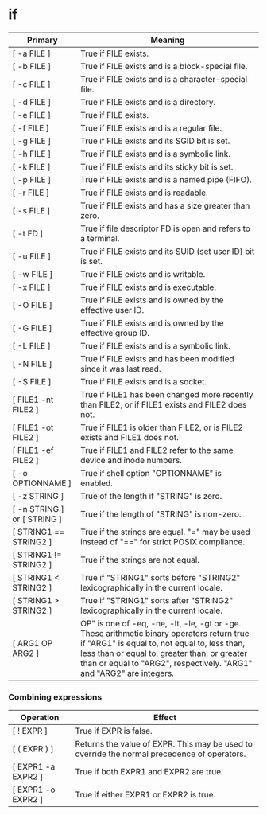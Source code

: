 if
========================



| Primary | Meaning |
| --- | --- |
| [ -a FILE ] | True if FILE exists. |
| [ -b FILE ] | True if FILE exists and is a block-special file. |
| [ -c FILE ] | True if FILE exists and is a character-special file. |
| [ -d FILE ] | True if FILE exists and is a directory. |
| [ -e FILE ] | True if FILE exists. |
| [ -f FILE ] | True if FILE exists and is a regular file. |
| [ -g FILE ] | True if FILE exists and its SGID bit is set. |
| [ -h FILE ] | True if FILE exists and is a symbolic link. |
| [ -k FILE ] | True if FILE exists and its sticky bit is set. |
| [ -p FILE ] | True if FILE exists and is a named pipe (FIFO). |
| [ -r FILE ] | True if FILE exists and is readable. |
| [ -s FILE ] | True if FILE exists and has a size greater than zero. |
| [ -t FD ] | True if file descriptor FD is open and refers to a terminal. |
| [ -u FILE ] | True if FILE exists and its SUID (set user ID) bit is set. |
| [ -w FILE ] | True if FILE exists and is writable. |
| [ -x FILE ] | True if FILE exists and is executable. |
| [ -O FILE ] | True if FILE exists and is owned by the effective user ID. |
| [ -G FILE ] | True if FILE exists and is owned by the effective group ID. |
| [ -L FILE ] | True if FILE exists and is a symbolic link. |
| [ -N FILE ] | True if FILE exists and has been modified since it was last read. |
| [ -S FILE ] | True if FILE exists and is a socket. |
| [ FILE1 -nt FILE2 ] | True if FILE1 has been changed more recently than FILE2, or if FILE1 exists and FILE2 does not. |
| [ FILE1 -ot FILE2 ] | True if FILE1 is older than FILE2, or is FILE2 exists and FILE1 does not. |
| [ FILE1 -ef FILE2 ] | True if FILE1 and FILE2 refer to the same device and inode numbers. |
| [ -o OPTIONNAME ] | True if shell option "OPTIONNAME" is enabled. |
| [ -z STRING ] | True of the length if "STRING" is zero. |
| [ -n STRING ] or [ STRING ] | True if the length of "STRING" is non-zero. |
| [ STRING1 == STRING2 ]  | True if the strings are equal. "=" may be used instead of "==" for strict POSIX compliance. |
| [ STRING1 != STRING2 ]  | True if the strings are not equal. |
| [ STRING1 < STRING2 ]  | True if "STRING1" sorts before "STRING2" lexicographically in the current locale. |
| [ STRING1 > STRING2 ]  | True if "STRING1" sorts after "STRING2" lexicographically in the current locale. |
| [ ARG1 OP ARG2 ] | OP" is one of -eq, -ne, -lt, -le, -gt or -ge. These arithmetic binary operators return true if "ARG1" is equal to, not equal to, less than, less than or equal to, greater than, or greater than or equal to "ARG2", respectively. "ARG1" and "ARG2" are integers. |



### Combining expressions
| Operation | Effect |
| --- | --- |
| [ ! EXPR ] | True if EXPR is false. |
| [ ( EXPR ) ] | Returns the value of EXPR. This may be used to override the normal precedence of operators. |
| [ EXPR1 -a EXPR2 ] | True if both EXPR1 and EXPR2 are true. |
| [ EXPR1 -o EXPR2 ] | True if either EXPR1 or EXPR2 is true. |
